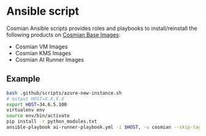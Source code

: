 # Ansible script

Cosmian Ansible scripts provides roles and playbooks to install/reinstall the following products on [Cosmian Base Images](../CHANGELOG_BASE_IMAGES.md):

- Cosmian VM Images
- Cosmian KMS Images
- Cosmian AI Runner Images

## Example

```sh
bash .github/scripts/azure-new-instance.sh
# output HOST=X.X.X.X
export HOST=34.6.5.100
virtualenv env
source env/bin/activate
pip install -r python_modules.txt
ansible-playbook ai-runner-playbook.yml -i $HOST, -u cosmian --skip-tags role-cleanup
```

